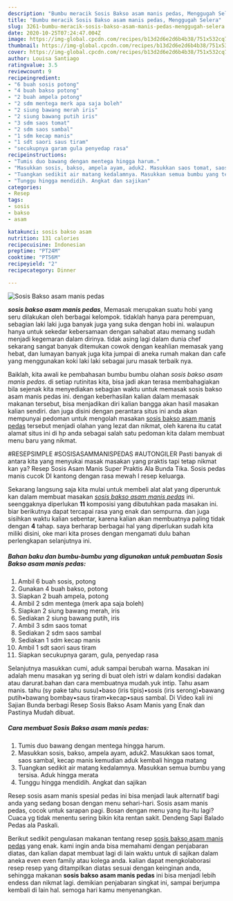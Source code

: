 ```yaml
---
description: "Bumbu meracik Sosis Bakso asam manis pedas, Menggugah Selera"
title: "Bumbu meracik Sosis Bakso asam manis pedas, Menggugah Selera"
slug: 3261-bumbu-meracik-sosis-bakso-asam-manis-pedas-menggugah-selera
date: 2020-10-25T07:24:47.004Z
image: https://img-global.cpcdn.com/recipes/b13d2d6e2d6b4b38/751x532cq70/sosis-bakso-asam-manis-pedas-foto-resep-utama.jpg
thumbnail: https://img-global.cpcdn.com/recipes/b13d2d6e2d6b4b38/751x532cq70/sosis-bakso-asam-manis-pedas-foto-resep-utama.jpg
cover: https://img-global.cpcdn.com/recipes/b13d2d6e2d6b4b38/751x532cq70/sosis-bakso-asam-manis-pedas-foto-resep-utama.jpg
author: Louisa Santiago
ratingvalue: 3.5
reviewcount: 9
recipeingredient:
- "6 buah sosis potong"
- "4 buah bakso potong"
- "2 buah ampela potong"
- "2 sdm mentega merk apa saja boleh"
- "2 siung bawang merah iris"
- "2 siung bawang putih iris"
- "3 sdm saos tomat"
- "2 sdm saos sambal"
- "1 sdm kecap manis"
- "1 sdt saori saus tiram"
- "secukupnya garam gula penyedap rasa"
recipeinstructions:
- "Tumis duo bawang dengan mentega hingga harum."
- "Masukkan sosis, bakso, ampela ayam, aduk2. Masukkan saos tomat, saos sambal, kecap manis kemudian aduk kembali hingga matang"
- "Tuangkan sedikit air matang kedalamnya. Masukkan semua bumbu yang tersisa. Aduk hingga merata"
- "Tunggu hingga mendidih. Angkat dan sajikan"
categories:
- Resep
tags:
- sosis
- bakso
- asam

katakunci: sosis bakso asam 
nutrition: 131 calories
recipecuisine: Indonesian
preptime: "PT24M"
cooktime: "PT56M"
recipeyield: "2"
recipecategory: Dinner

---
```



![Sosis Bakso asam manis pedas](https://img-global.cpcdn.com/recipes/b13d2d6e2d6b4b38/751x532cq70/sosis-bakso-asam-manis-pedas-foto-resep-utama.jpg)

<b><i>sosis bakso asam manis pedas</i></b>, Memasak merupakan suatu hobi yang seru dilakukan oleh berbagai kelompok. tidaklah hanya para perempuan, sebagian laki laki juga banyak juga yang suka dengan hobi ini. walaupun hanya untuk sekedar kebersamaan dengan sahabat atau memang sudah menjadi kegemaran dalam dirinya. tidak asing lagi dalam dunia chef sekarang sangat banyak ditemukan cowok dengan keahlian memasak yang hebat, dan lumayan banyak juga kita jumpai di aneka rumah makan dan cafe yang menggunakan koki laki laki sebagai juru masak terbaik nya.

Baiklah, kita awali ke pembahasan bumbu bumbu olahan <i>sosis bakso asam manis pedas</i>. di setiap rutinitas kita, bisa jadi akan terasa membahagiakan bila sejenak kita menyediakan sebagian waktu untuk memasak sosis bakso asam manis pedas ini. dengan keberhasilan kalian dalam memasak makanan tersebut, bisa menjadikan diri kalian bangga akan hasil masakan kalian sendiri. dan juga disini dengan perantara situs ini anda akan mempunyai pedoman untuk mengolah masakan <u>sosis bakso asam manis pedas</u> tersebut menjadi olahan yang lezat dan nikmat, oleh karena itu catat alamat situs ini di hp anda sebagai salah satu pedoman kita dalam membuat menu baru yang nikmat.

#RESEPSIMPLE #SOSISASAMMANISPEDAS #AUTONGILER Pasti banyak di antara kita yang menyukai masak masakan yang praktis tapi tetap nikmat kan ya? Resep Sosis Asam Manis Super Praktis Ala Bunda Tika. Sosis pedas manis cucok DI kantong dengan rasa mewah I resep keluarga.


Sekarang langsung saja kita mulai untuk membeli alat alat yang diperuntuk kan dalam membuat masakan <u><i>sosis bakso asam manis pedas</i></u> ini. seenggaknya diperlukan <b>11</b> komposisi yang dibutuhkan pada masakan ini. biar berikutnya dapat tercapai rasa yang enak dan sempurna. dan juga sisihkan waktu kalian sebentar, karena kalian akan membuatnya paling tidak dengan <b>4</b> tahap. saya berharap berbagai hal yang diperlukan sudah kita miliki disini, oke mari kita proses dengan mengamati dulu bahan perlengkapan selanjutnya ini.

<!--inarticleads1-->

##### Bahan baku dan bumbu-bumbu yang digunakan untuk pembuatan Sosis Bakso asam manis pedas:

1. Ambil 6 buah sosis, potong
1. Gunakan 4 buah bakso, potong
1. Siapkan 2 buah ampela, potong
1. Ambil 2 sdm mentega (merk apa saja boleh)
1. Siapkan 2 siung bawang merah, iris
1. Sediakan 2 siung bawang putih, iris
1. Ambil 3 sdm saos tomat
1. Sediakan 2 sdm saos sambal
1. Sediakan 1 sdm kecap manis
1. Ambil 1 sdt saori saus tiram
1. Siapkan secukupnya garam, gula, penyedap rasa


Selanjutnya masukkan cumi, aduk sampai berubah warna. Masakan ini adalah menu masakan yg sering di buat oleh istri w dalam kondisi dadakan atau darurat.bahan dan cara membuatnya mudah.yuk intip. Tahu asam manis. tahu (sy pake tahu susu)•baso (iris tipis)•sosis (iris serong)•bawang putih•bawang bombay•saus tiram•kecap•saus sambal. Di Video kali ini Sajian Bunda berbagi Resep Sosis Bakso Asam Manis yang Enak dan Pastinya Mudah dibuat. 

<!--inarticleads2-->

##### Cara membuat Sosis Bakso asam manis pedas:

1. Tumis duo bawang dengan mentega hingga harum.
1. Masukkan sosis, bakso, ampela ayam, aduk2. Masukkan saos tomat, saos sambal, kecap manis kemudian aduk kembali hingga matang
1. Tuangkan sedikit air matang kedalamnya. Masukkan semua bumbu yang tersisa. Aduk hingga merata
1. Tunggu hingga mendidih. Angkat dan sajikan


Resep sosis asam manis spesial pedas ini bisa menjadi lauk alternatif bagi anda yang sedang bosan dengan menu sehari-hari. Sosis asam manis pedas, cocok untuk sarapan pagi. Bosan dengan menu yang itu-itu lagi? Cuaca yg tidak menentu sering bikin kita rentan sakit. Dendeng Sapi Balado Pedas ala Paskali. 

Berikut sedikit pengulasan makanan tentang resep <u>sosis bakso asam manis pedas</u> yang enak. kami ingin anda bisa memahami dengan penjabaran diatas, dan kalian dapat membuat lagi di lain waktu untuk di sajikan dalam aneka even even family atau kolega anda. kalian dapat mengkolaborasi resep resep yang ditampilkan diatas sesuai dengan keinginan anda, sehingga makanan <b>sosis bakso asam manis pedas</b> ini bisa menjadi lebih endess dan nikmat lagi. demikian penjabaran singkat ini, sampai berjumpa kembali di lain hal. semoga hari kamu menyenangkan.
